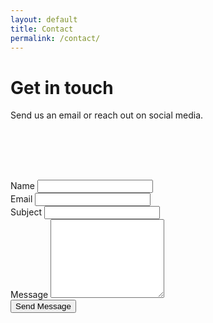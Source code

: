 ```yaml
---
layout: default
title: Contact
permalink: /contact/
---
```

<div class="container">
<div class="row justify-content-center page-section-no-line">
  <div class="col-12 col-md-10 col-xl-8">
    <h1 class="text-center">Get in touch</h1>
    <p class="contact-email">Send us an email or reach out on social media.</p>
  </div>
</div>

<div class="row justify-content-center">
  <p class="contact-icons">
    <a style="text-decoration: none;" href="mailto:overwatchtorontoorg@gmail.com?Subject=Hello" target="_top">
        <i class="fa fa-envelope" aria-hidden="true"></i>
    </a>&emsp;
    <a style="text-decoration: none;" href="https://www.twitch.tv/overwatchto" target="_blank">
        <i class="fa fa-twitch" aria-hidden="true"></i>
    </a>&emsp;
    <a style="text-decoration: none;" href="https://www.instagram.com/overwatchto/" target="_blank">
        <i class="fa fa-instagram" aria-hidden="true"></i>
    </a>&emsp;
    <a style="text-decoration: none;" href="https://twitter.com/Overwatch_TO" target="_blank">
        <i class="fa fa-twitter" aria-hidden="true"></i>
    </a>&emsp;
  </p>
</div>

<div class="row justify-content-center p-b-30" style="padding-top:50px;">
  <div class="col-12 col-md-8 col-xl-6">
  <form action="https://formspree.io/overwatchtorontoorg@gmail.com" method="POST" class="p-b-5">
  <div class="form-group">
    <label for="name">Name</label>
    <input type="text" class="form-control" name="name" required>
  </div>
  <div class="form-group">
    <label for="_replyto">Email</label>
    <input type="email" class="form-control" name="_replyto" required>
  </div>
  <div class="form-group">
    <label for="_subject">Subject</label>
    <input type="text" class="form-control" name="_subject">
  </div>
  <div class="form-group">
    <label for="_message">Message</label>
    <textarea rows="8" name="_message" class="form-control"></textarea>
  </div>
  <div class="form-group">
    <input type="submit" class="btn-block" value="Send Message">
  </div>
</form>
  </div>
</div>
</div>
